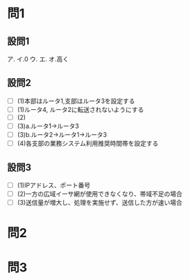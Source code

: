 # 問1

## 設問1

ア.
イ.0
ウ.
エ.
オ.高く

## 設問2

- [ ] (1)本部はルータ1,支部はルータ3を設定する
- [ ] (1)ルータ4, ルータ2に転送されないようにする
- [ ] (2)
- [ ] (3)a.ルータ1→ルータ3
- [ ] (3)b.ルータ2→ルータ1→ルータ3
- [ ] (4)各支部の業務システム利用推奨時間帯を設定する

## 設問3

- [ ] (1)IPアドレス、ポート番号
- [ ] (2)一方の広域イーサ網が使用できなくなり、帯域不足の場合
- [ ] (3)送信量が増大し、処理を実施せず、送信した方が速い場合

# 問2

# 問3
